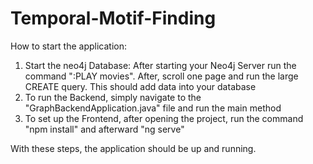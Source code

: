 # Temporal-Motif-Finding

How to start the application:
1) Start the neo4j Database: After starting your Neo4j Server run the command ":PLAY movies". After, scroll one page and run the large CREATE query. This should add data into your database
2) To run the Backend, simply navigate to the "GraphBackendApplication.java" file and run the main method
3) To set up the Frontend, after opening the project, run the command "npm install" and afterward "ng serve"

With these steps, the application should be up and running.
